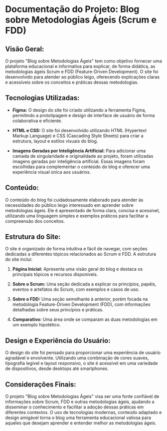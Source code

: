 # Documentação do Projeto: Blog sobre Metodologias Ágeis (Scrum e FDD)

## Visão Geral:

O projeto "Blog sobre Metodologias Ágeis" tem como objetivo fornecer uma plataforma educacional e informativa para explicar, de forma didática, as metodologias ágeis Scrum e FDD (Feature-Driven Development). O site foi desenvolvido para atender ao público leigo, oferecendo explicações claras e acessíveis sobre os conceitos e práticas dessas metodologias.

## Tecnologias Utilizadas:

- **Figma:** O design do site foi criado utilizando a ferramenta Figma, permitindo a prototipagem e design de interface de usuário de forma colaborativa e eficiente.
  
- **HTML e CSS:** O site foi desenvolvido utilizando HTML (Hypertext Markup Language) e CSS (Cascading Style Sheets) para criar a estrutura, layout e estilos visuais do blog.

- **Imagens Geradas por Inteligência Artificial:** Para adicionar uma camada de singularidade e originalidade ao projeto, foram utilizadas imagens geradas por inteligência artificial. Essas imagens foram escolhidas para complementar o conteúdo do blog e oferecer uma experiência visual única aos usuários.

## Conteúdo:

O conteúdo do blog foi cuidadosamente elaborado para atender às necessidades do público leigo interessado em aprender sobre metodologias ágeis. Ele é apresentado de forma clara, concisa e acessível, utilizando uma linguagem simples e exemplos práticos para facilitar a compreensão dos conceitos.

## Estrutura do Site:

O site é organizado de forma intuitiva e fácil de navegar, com seções dedicadas a diferentes tópicos relacionados ao Scrum e FDD. A estrutura do site inclui:

1. **Página Inicial:** Apresenta uma visão geral do blog e destaca os principais tópicos e recursos disponíveis.

2. **Sobre o Scrum:** Uma seção dedicada a explicar os princípios, papéis, eventos e artefatos do Scrum, com exemplos e casos de uso.

3. **Sobre o FDD:** Uma seção semelhante à anterior, porém focada na metodologia Feature-Driven Development (FDD), com informações detalhadas sobre seus princípios e práticas.

4. **Comparativo:** Uma área onde se comparam as duas metodologias em um exemplo hipotético.

## Design e Experiência do Usuário:

O design do site foi pensado para proporcionar uma experiência de usuário agradável e envolvente. Utilizando uma combinação de cores suaves, tipografia legível e layout responsivo, o site é acessível em uma variedade de dispositivos, desde desktops até smartphones.

## Considerações Finais:

O projeto "Blog sobre Metodologias Ágeis" visa ser uma fonte confiável de informações sobre Scrum, FDD e outras metodologias ágeis, ajudando a disseminar o conhecimento e facilitar a adoção dessas práticas em diferentes contextos. O uso de tecnologias modernas, conteúdo adaptado e design amigável torna o blog uma ferramenta educacional valiosa para aqueles que desejam aprender e entender melhor as metodologias ágeis.
